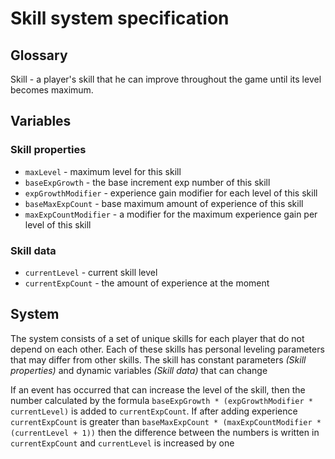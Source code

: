 # Skill system specification

## Glossary

Skill - a player's skill that he can improve throughout the game until its level becomes maximum.

## Variables

### Skill properties

- `maxLevel` - maximum level for this skill
- `baseExpGrowth` - the base increment exp number of this skill
- `expGrowthModifier` - experience gain modifier for each level of this skill
- `baseMaxExpCount` - base maximum amount of experience of this skill
- `maxExpCountModifier` - a modifier for the maximum experience gain per level of this skill

### Skill data

- `currentLevel` - current skill level
- `currentExpCount` - the amount of experience at the moment

## System

The system consists of a set of unique skills for each player that do not depend on each other.
Each of these skills has personal leveling parameters that may differ from other skills.
The skill has constant parameters _(Skill properties)_ and dynamic variables _(Skill data)_ that can change

If an event has occurred that can increase the level of the skill, then the number
calculated by the formula `baseExpGrowth * (expGrowthModifier * currentLevel)` is added to `currentExpCount`. If after
adding experience `currentExpCount` is greater than `baseMaxExpCount * (maxExpCountModifier * (currentLevel + 1))` then the
difference between the numbers is written in `currentExpCount` and `currentLevel` is increased by one
